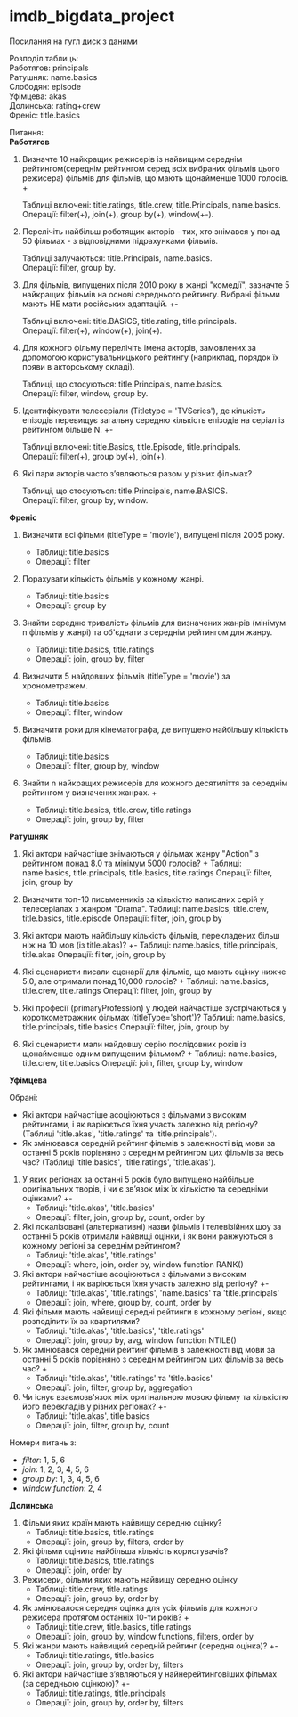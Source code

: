 # imdb_bigdata_project

Посилання на гугл диск з [даними](https://drive.google.com/drive/folders/1VRq_HFyYSpFR8-tcqU-iYdP7azLOZTKv?usp=sharing)

Розподіл таблиць:\
Работягов: principals\
Ратушняк: name.basics\
Слободян: episode\
Уфімцева: akas\
Долинська: rating+crew\
Френіс: title.basics

Питання:\
**Работягов**
1. Визначте 10 найкращих режисерів із найвищим середнім рейтингом(середнім рейтингом серед всіх вибраних фільмів цього режисера) фільмів для фільмів, що мають щонайменше 1000 голосів. +

    Таблиці включені: title.ratings, title.crew, title.Principals, name.basics. \
    Операції: filter(+), join(+), group by(+), window(+-).
2. Перелічіть найбільш роботящих акторів - тих, хто знімався у понад 50 фільмах - з відповідними підрахунками фільмів.

    Таблиці залучаються: title.Principals, name.basics.\
    Операції: filter, group by.
3. Для фільмів, випущених після 2010 року в жанрі "комедії", зазначте 5 найкращих фільмів на основі середнього рейтингу. Вибрані фільми мають НЕ мати російських адаптацій. +-

    Таблиці включені: title.BASICS, title.rating, title.principals.\
    Операції: filter(+), window(+), join(+).
4. Для кожного фільму перелічіть імена акторів, замовлених за допомогою користувальницького рейтингу (наприклад, порядок їх появи в акторському складі).

    Таблиці, що стосуються: title.Principals, name.basics.\
    Операції: filter, window, group by.
5. Ідентифікувати телесеріали (Titletype = 'TVSeries'), де кількість епізодів перевищує загальну середню кількість епізодів на серіал із рейтингом більше N. +-

    Таблиці включені: title.Basics, title.Episode, title.principals.\
    Операції: filter(+), group by(+), join(+).
6. Які пари акторів часто з’являються разом у різних фільмах? 
    
    Таблиці, що стосуються: title.Principals, name.BASICS.\
    Операції: filter, group by, window.


**Френіс**
1. Визначити всі фільми (titleType = 'movie'), випущені після 2005 року.  
   - Таблиці: title.basics  
   - Операції: filter  

2. Порахувати кількість фільмів у кожному жанрі.  
   - Таблиці: title.basics  
   - Операції: group by  

3. Знайти середню тривалість фільмів для визначених жанрів (мінімум n фільмів у жанрі) та об'єднати з середнім рейтингом для жанру.  
   - Таблиці: title.basics, title.ratings  
   - Операції: join, group by, filter  

4. Визначити 5 найдовших фільмів (titleType = 'movie') за хронометражем.  
   - Таблиці: title.basics  
   - Операції: filter, window  

5. Визначити роки для кінематографа, де випущено найбільшу кількість фільмів.  
   - Таблиці: title.basics  
   - Операції: filter, group by, window  

6. Знайти n найкращих режисерів для кожного десятиліття за середнім рейтингом у визначених жанрах. + 
   - Таблиці: title.basics, title.crew, title.ratings  
   - Операції: join, group by, filter

**Ратушняк**
1. Які актори найчастіше знімаються у фільмах жанру "Action" з рейтингом понад 8.0 та мінімум 5000 голосів? +
    Таблиці: name.basics, title.principals, title.basics, title.ratings
    Операції: filter, join, group by

2. Визначити топ-10 письменників за кількістю написаних серій у телесеріалах з жанром "Drama".
    Таблиці: name.basics, title.crew, title.basics, title.episode
    Операції: filter, join, group by

3. Які актори мають найбільшу кількість фільмів, перекладених більш ніж на 10 мов (із title.akas)? +-
    Таблиці: name.basics, title.principals, title.akas
    Операції: filter, join, group by

4. Які сценаристи писали сценарії для фільмів, що мають оцінку нижче 5.0, але отримали понад 10,000 голосів? +
    Таблиці: name.basics, title.crew, title.ratings
    Операції: filter, join, group by

5. Які професії (primaryProfession) у людей найчастіше зустрічаються у короткометражних фільмах (titleType='short')?
    Таблиці: name.basics, title.principals, title.basics
    Операції: filter, join, group by

6. Які сценаристи мали найдовшу серію послідовних років із щонайменше одним випущеним фільмом? +
    Таблиці: name.basics, title.crew, title.basics
    Операції: join, filter, group by, window


**Уфімцева**

Обрані:
* Які актори найчастіше асоціюються з фільмами з високим рейтингами, і як варіюється їхня участь залежно від регіону? (Таблиці 'title.akas', 'title.ratings' та 'title.principals').
* Як змінювався середній рейтинг фільмів в залежності від мови за останні 5 років порівняно з середнім рейтингом цих фільмів за весь час? (Таблиці 'title.basics', 'title.ratings', 'title.akas').

1. У яких регіонах за останні 5 років було випущено найбільше оригінальних творів, і чи є зв’язок між їх кількістю та середніми оцінками? +-
   - Таблиці: 'title.akas', 'title.basics'
   - Операції: filter, join, group by, count, order by
2. Які локалізовані (альтернативні) назви фільмів і телевізійних шоу за останні 5 років отримали найвищі оцінки, і як вони ранжуються в кожному регіоні за середнім рейтингом?
   - Таблиці: 'title.akas', 'title.ratings'
   - Операції: where, join, order by, window function RANK()
3. Які актори найчастіше асоціюються з фільмами з високим рейтингами, і як варіюється їхня участь залежно від регіону? +-
   - Таблиці: 'title.akas', 'title.ratings', 'name.basics' та 'title.principals'
   - Операції: join, where, group by, count, order by
4. Які фільми мають найвищі середні рейтинги в кожному регіоні, якщо розподілити їх за квартилями?
    - Таблиці: 'title.akas', 'title.basics', 'title.ratings'
    - Операції: join, group by, avg, window function NTILE()
5. Як змінювався середній рейтинг фільмів в залежності від мови за останні 5 років порівняно з середнім рейтингом цих фільмів за весь час? +
   - Таблиці: 'title.akas', 'title.ratings' та 'title.basics'
   - Операції: join, filter, group by, aggregation
6. Чи існує взаємозв'язок між оригінальною мовою фільму та кількістю його перекладів у різних регіонах? +-
   - Таблиці: 'title.akas', title.basics
   - Операції: join, filter, group by, count

Номери питань з:
- *filter*: 1, 5, 6
- *join*: 1, 2, 3, 4, 5, 6
- *group by*: 1, 3, 4, 5, 6
- *window function*: 2, 4


 **Долинська**
1. Фільми яких країн мають найвищу середню оцінку?
   - Таблиці: title.basics, title.ratings
   - Операції: join, group by, filters, order by
2. Які фільми оцінила найбільша кількість користувачів?
   - Таблиці: title.basics, title.ratings
   - Операції: join, order by
3. Режисери, фільми яких мають найвищу середню оцінку
   - Таблиці: title.crew, title.ratings
   - Операції: join, group by, order by
4. Як змінювалося середня оцінка для усіх фільмів для кожного режисера протягом останніх 10-ти років? +
   - Таблиці: title.crew, title.basics, title.ratings
   - Операції: join, group by, window functions, filters, order by
5. Які жанри мають найвищий середній рейтинг (середня оцінка)? +-
   - Таблиці: title.ratings, title.basics
   - Операції: join, group by, order by, filters
6. Які актори найчастіше з’являються у найнерейтинговіших фільмах (за середньою оцінкою)? +-
   - Таблиці: title.ratings, title.principals
   - Операції: join, group by, order by, filters
